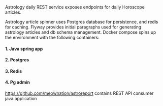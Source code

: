 Astrology daily REST service exposes endpoints for daily Horoscope articles.

Astrology article spinner uses Postgres database for persistence, and redis for caching.
Flyway provides initial paragraphs used for generating astrology articles and db schema management.
Docker compose spins up the environment with the following containers:
#### 1. Java spring app
#### 2. Postgres
#### 3. Redis
#### 4. Pg admin

https://github.com/meownation/astroreport
contains REST API consumer java application
